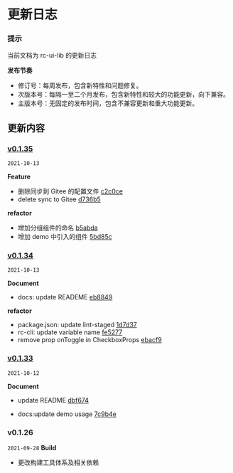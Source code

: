# 更新日志

### 提示

当前文档为 rc-ui-lib 的更新日志

**发布节奏**

- 修订号：每周发布，包含新特性和问题修复。
- 次版本号：每隔一至二个月发布，包含新特性和较大的功能更新，向下兼容。
- 主版本号：无固定的发布时间，包含不兼容更新和重大功能更新。

## 更新内容

### [v0.1.35](https://github.com/compare/v0.1.34...v0.1.35)

`2021-10-13`

**Feature**

- 删除同步到 Gitee 的配置文件 [c2c0ce](https://github.com/commit/c2c0ce1b0aab6a95a92dc3c88c8d2ca45154c9e5)
- delete sync to Gitee [d736b5](https://github.com/commit/d736b5c9c5eec885061d968cf22ecbbe8521a740)

**refactor**

- 增加分组组件的命名 [b5abda](https://github.com/commit/b5abda80e56dafbc809568b747311a310ad7a5cd)
- 增加 demo 中引入的组件 [5bd85c](https://github.com/commit/5bd85c29950b343af479e89d946f70084146da91)

### [v0.1.34](https://github.com/compare/v0.1.33...v0.1.34)

`2021-10-13`

**Document**

- docs: update READEME [eb8849](https://github.com/commit/eb8849695bd4b03f285486106009e43739d80f19)

**refactor**

- package.json: update lint-staged [1d7d37](https://github.com/commit/1d7d37aab0eafb2a151d0633c55e7f90a510c1d4)
- rc-cli: update variable name [fe5277](https://github.com/commit/fe52776ce525db092df68689e437c87f22dcbb5c)
- remove prop onToggle in CheckboxProps [ebacf9](https://github.com/commit/ebacf9bb8fe084701b3b3a34ba296d8b90000af6)

### [v0.1.33](https://github.com/compare/v0.1.31...v0.1.33)

`2021-10-12`

**Document**

- update README [dbf674](https://github.com/commit/dbf674e87ebbbe6dc2fa287d3d816a69fc64b6b0)

- docs:update demo usage [7c9b4e](https://github.com/commit/7c9b4e590565f60cce36210e5938aa95053cba45)

### v0.1.26

`2021-09-28` **Build**

- 更改构建工具体系及相关依赖
